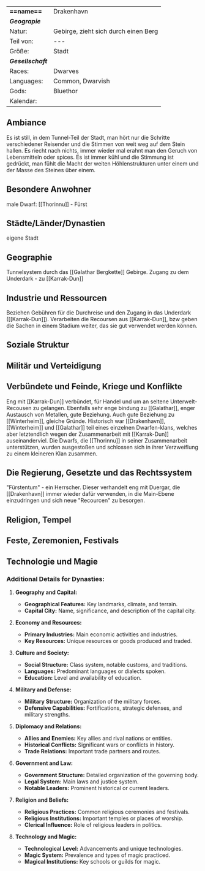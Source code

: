 
|                    |                                      |
| :----------------- | :----------------------------------- |
| **==name==**       | Drakenhavn                           |
| ***Geograpie***    |                                      |
| Natur:             | Gebirge, zieht sich durch einen Berg |
| Teil von:          | ---                                  |
| Größe:             | Stadt                                |
| ***Gesellschaft*** |                                      |
| Races:             | Dwarves                              |
| Languages:         | Common, Dwarvish                     |
| Gods:              | Bluethor                             |
| Kalendar:          |                                      |
## Ambiance
Es ist still, in dem Tunnel-Teil der Stadt, man hört nur die Schritte verschiedener Reisender und die Stimmen von weit weg auf dem Stein hallen.
Es riecht nach nichts, immer wieder mal erahnt man den Geruch von Lebensmitteln oder spices.
Es ist immer kühl und die Stimmung ist gedrückt, man fühlt die Macht der weiten Höhlenstrukturen unter einem und der Masse des Steines über einem.
## Besondere Anwohner
male Dwarf: [[Thorinnu]] - Fürst
## Städte/Länder/Dynastien
eigene Stadt
## Geographie
Tunnelsystem durch das [[Galathar Bergkette]] Gebirge. Zugang zu dem Underdark - zu [[Karrak-Dun]]
## Industrie und Ressourcen
Beziehen Gebühren für die Durchreise und den Zugang in das Underdark ([[Karrak-Dun]]). Verarbeiten die Recoursen aus [[Karrak-Dun]], bzw geben die Sachen in einem Stadium weiter, das sie gut verwendet werden können.
## Soziale Struktur

## Militär und Verteidigung
## Verbündete und Feinde, Kriege und Konflikte
Eng mit [[Karrak-Dun]] verbündet, für Handel und um an seltene Unterwelt-Recousen zu gelangen.
Ebenfalls sehr enge bindung zu [[Galathar]], enger Austausch von Metallen, gute Beziehung.
Auch gute Beziehung zu [[Winterheim]], gleiche Gründe.
Historisch war [[Drakenhavn]], [[Winterheim]] und [[Galathar]] teil eines einzelnen Dwarfen-klans, welches aber letztendlich wegen der Zusammenarbeit mit [[Karrak-Dun]] auseinanderviel. Die Dwarfs, die [[Thorinnu]] in seiner Zusammenarbeit unterstützen, wurden ausgestoßen und schlossen sich in ihrer Verzweiflung zu einem kleineren Klan zusammen.
## Die Regierung, Gesetzte und das Rechtssystem
"Fürstentum" - ein Herrscher. Dieser verhandelt eng mit Duergar, die [[Drakenhavn]] immer wieder dafür verwenden, in die Main-Ebene einzudringen und sich neue "Recourcen" zu besorgen.
## Religion, Tempel
## Feste, Zeremonien, Festivals
## Technologie und Magie


### Additional Details for Dynasties:

1. **Geography and Capital:**
    
    - **Geographical Features:** Key landmarks, climate, and terrain.
    - **Capital City:** Name, significance, and description of the capital city.
2. **Economy and Resources:**
    
    - **Primary Industries:** Main economic activities and industries.
    - **Key Resources:** Unique resources or goods produced and traded.
3. **Culture and Society:**
    
    - **Social Structure:** Class system, notable customs, and traditions.
    - **Languages:** Predominant languages or dialects spoken.
    - **Education:** Level and availability of education.
4. **Military and Defense:**
    
    - **Military Structure:** Organization of the military forces.
    - **Defensive Capabilities:** Fortifications, strategic defenses, and military strengths.
5. **Diplomacy and Relations:**
    
    - **Allies and Enemies:** Key allies and rival nations or entities.
    - **Historical Conflicts:** Significant wars or conflicts in history.
    - **Trade Relations:** Important trade partners and routes.
6. **Government and Law:**
    
    - **Government Structure:** Detailed organization of the governing body.
    - **Legal System:** Main laws and justice system.
    - **Notable Leaders:** Prominent historical or current leaders.
7. **Religion and Beliefs:**
    
    - **Religious Practices:** Common religious ceremonies and festivals.
    - **Religious Institutions:** Important temples or places of worship.
    - **Clerical Influence:** Role of religious leaders in politics.
8. **Technology and Magic:**
    
    - **Technological Level:** Advancements and unique technologies.
    - **Magic System:** Prevalence and types of magic practiced.
    - **Magical Institutions:** Key schools or guilds for magic.